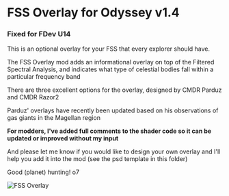 # FSS Overlay for Odyssey v1.4
### Fixed for FDev U14

This is an optional overlay for your FSS that every explorer should have. 

The FSS Overlay mod adds an informational overlay on top of the Filtered Spectral Analysis, and indicates what type of celestial bodies fall within a particular frequency band

There are three excellent options for the overlay, designed by CMDR Parduz and CMDR Razor2

Parduz' overlays have recently been updated based on his observations of gas giants in the Magellan region

**For modders, I've added full comments to the shader code so it can be updated or improved without my input**

And please let me know if you would like to design your own overlay and I'll help you add it into the mod (see the psd template in this folder)

Good (planet) hunting! o7

![FSS Overlay](https://github.com/psychicEgg/EDHM/raw/main/Odyssey/3rdPartyMods/FSS-Overlay/FSS-Overlay-v1.3.png?raw=true)
